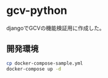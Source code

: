 # gcv-python
djangoでGCVの機能検証用に作成した。

## 開発環境

```sh
cp docker-compose-sample.yml
docker-compose up -d
```